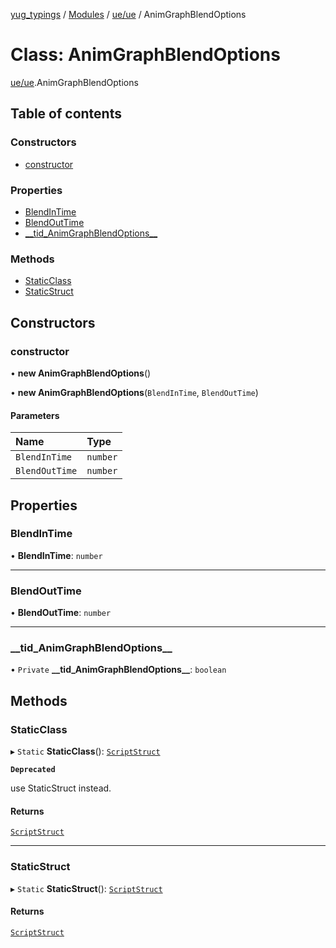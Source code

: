 [yug_typings](../README.md) / [Modules](../modules.md) / [ue/ue](../modules/ue_ue.md) / AnimGraphBlendOptions

# Class: AnimGraphBlendOptions

[ue/ue](../modules/ue_ue.md).AnimGraphBlendOptions

## Table of contents

### Constructors

- [constructor](ue_ue.AnimGraphBlendOptions.md#constructor)

### Properties

- [BlendInTime](ue_ue.AnimGraphBlendOptions.md#blendintime)
- [BlendOutTime](ue_ue.AnimGraphBlendOptions.md#blendouttime)
- [\_\_tid\_AnimGraphBlendOptions\_\_](ue_ue.AnimGraphBlendOptions.md#__tid_animgraphblendoptions__)

### Methods

- [StaticClass](ue_ue.AnimGraphBlendOptions.md#staticclass)
- [StaticStruct](ue_ue.AnimGraphBlendOptions.md#staticstruct)

## Constructors

### constructor

• **new AnimGraphBlendOptions**()

• **new AnimGraphBlendOptions**(`BlendInTime`, `BlendOutTime`)

#### Parameters

| Name | Type |
| :------ | :------ |
| `BlendInTime` | `number` |
| `BlendOutTime` | `number` |

## Properties

### BlendInTime

• **BlendInTime**: `number`

___

### BlendOutTime

• **BlendOutTime**: `number`

___

### \_\_tid\_AnimGraphBlendOptions\_\_

• `Private` **\_\_tid\_AnimGraphBlendOptions\_\_**: `boolean`

## Methods

### StaticClass

▸ `Static` **StaticClass**(): [`ScriptStruct`](ue_ue.ScriptStruct.md)

**`Deprecated`**

use StaticStruct instead.

#### Returns

[`ScriptStruct`](ue_ue.ScriptStruct.md)

___

### StaticStruct

▸ `Static` **StaticStruct**(): [`ScriptStruct`](ue_ue.ScriptStruct.md)

#### Returns

[`ScriptStruct`](ue_ue.ScriptStruct.md)
